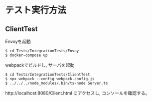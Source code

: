 # テスト実行方法
## ClientTest
Envoyを起動
```
$ cd Tests/IntegrationTests/Envoy
$ docker-compose up
```

webpackでビルドし, サーバを起動
```
$ cd Tests/IntegrationTests/ClientTest
$ npx webpack --config webpack.config.js
$ ../../../node_modules/.bin/ts-node Server.ts
```
http://localhost:8080/Client.html にアクセスし, コンソールを確認する。